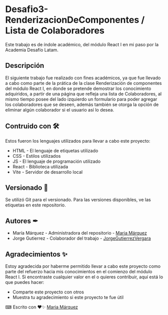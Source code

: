 # Desafio3-RenderizacionDeComponentes / Lista de Colaboradores
Este trabajo es de índole académico, del módulo React I en mi paso por la Academia Desafío Latam.

## Descripción 

El siguiente trabajo fue realizado con fines académicos, ya que fue llevado a cabo como parte de la prática de la clase Renderización de componentes del módulo React I, en donde se pretende demostrar los conocimiento adquiridos, a partir de una página que refleja una lista de Colaboradores, al mismo tiempo posee del lado izquierdo un formulario para poder agregar los colaboradores que se deseen, además también se otorga la opción de eliminar algún colaborador si el usuario así lo desea.

## Contruido con 🛠
Estos fueron los lenguajes utilizados para llevar a cabo este proyecto: 
+ HTML - El lenguaje de etiquetas utilizado
+ CSS - Estilos utilizados
+ JS - El lenguaje de programación utilizado
+ React - Biblioteca utilizada
+ Vite - Servidor de desarrollo local
  
## Versionado 📌
Se utilizó Git para el versionado. Para las versiones disponibles, ve las etiquetas en este repositorio.

## Autores ✒
+ María Márquez - Administradora del repositorio - [Maria Márquez](https://github.com/MariFer14)
+ Jorge Gutierrez - Colaborador del trabajo - [JorgeGutierrezVergara](https://github.com/JorgeGutierrezVergara)

## Agradecimientos ✨
Estoy agradecida por haberme permitido llevar a cabo este proyecto como parte del refuerzo hacia mis conocimientos en el comienzo del módulo React I. Si encontraste cualquier valor en el o quieres contribuir, aquí está lo que puedes hacer:

+ Comparte este proyecto con otros
+ Muestra tu agradecimiento si este proyecto te fue útil

⌨ Escrito con ❤✨ [Maria Márquez](https://github.com/MariFer14)
